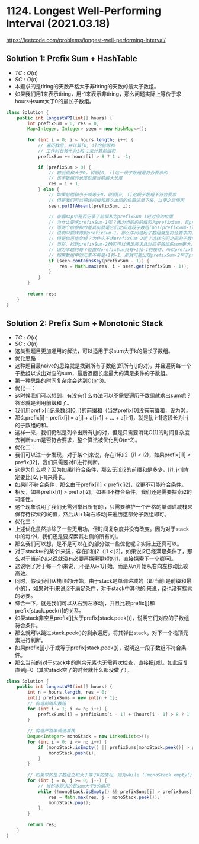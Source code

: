 # 1124. Longest Well-Performing Interval (2021.03.18)

https://leetcode.com/problems/longest-well-performing-interval/

## Solution 1: Prefix Sum + HashTable

- $TC:O(n)$
- $SC:O(n)$
- 本题求的是tiring的天数严格大于非tiring的天数的最大子数组。
- 如果我们用1来表示tiring，用-1来表示非tiring，那么问题实际上等价于求hours中sum大于0的最长子数组。

```java
class Solution {
    public int longestWPI(int[] hours) {
        int prefixSum = 0, res = 0;
        Map<Integer, Integer> seen = new HashMap<>();
        
        for (int i = 0; i < hours.length; i++) {
            // 遍历数组，并计算[0, i]的前缀和
            // 工作时长转化为1和-1来计算前缀和
            prefixSum += hours[i] > 8 ? 1 : -1;

            if (prefixSum > 0) {
                // 若前缀和大于0，说明[0, i]这一段子数组是符合要求的
                // 该子数组的长度就是当前最大长度
                res = i + 1;
            } else {
                // 如果前缀和小于或等于0，说明[0, i]这段子数组不符合要求
                // 但是我们可以把该前缀和首次出现的位置记录下来，以便之后使用
                seen.putIfAbsent(prefixSum, i);

                // 查看map中是否记录了前缀和为prefixSum-1时对应的位置
                // 为什么要求prefixSum-1呢？因为当前的前缀和为prefixSum，且prefixSum - (prefixSum-1) = 1。
                // 而两个前缀和的差其实就是它们之间这段子数组(pos(prefixSum-1), pos(prefixSum)]的sum。
                // 说明只要找得到prefixSum-1，那么中间这段子数组就是符合要求的。
                // 但是你可能会想？为什么不求prefixSum-2呢？这样它们之间的子数组之和为2，不是也满足需求吗？
                // 当然，找到prefixSum-2确实可以满足需求且对应子数组的sum更大，但是我们这里求的是最长的合理子数组。
                // 因为本题的每个位置对prefixSum只有+1和-1的操作，所以prefixSum-1必然在prefixSum-2出现，那么就可以构成更长的子数组。
                // 如果数组中的元素不再是+1和-1，那就可能出现prefixSum-2早于prefixSum-1出现的情况，那么此方法就不适用。
                if (seen.containsKey(prefixSum - 1)) {
                    res = Math.max(res, i - seen.get(prefixSum - 1));
                }
            }
        }
        
        return res;
    }
}
```

## Solution 2: Prefix Sum + Monotonic Stack

- $TC:O(n)$
- $SC:O(n)$
- 这类型题目更加通用的解法，可以适用于求sum大于k的最长子数组。
- 优化思路：
- 这种题目最naive的思路就是找到所有子数组(即所有i,j的对)，并且遍历每一个子数组以求出对应的sum，最后返回长度最大的满足条件的子数组。
- 第一种思路的时间复杂度会达到O(n^3)。
- 优化一：
- 这时候我们可以想到，有没有什么办法可以不需要遍历子数组就求出sum呢？答案就是利用前缀和了。
- 我们用prefix[i]记录数组[0, i)的前缀和（当然prefix[0]没有前缀和，设为0）。
- 那么prefix[i] - prefix[j] = a[j] + a[j+1] + ... + a[i-1]，就是[j, i-1]这段长为i-j的子数组的和。
- 这样一来，我们仍然是列举出所有i,j的对，但是只需要消耗O(1)的时间复杂度去判断sum是否符合要求，整个算法被优化到O(n^2)。
- 优化二：
- 我们可以进一步发现，对于某个j来说，存在i1和i2（i1 < i2)，如果prefix[i1] < prefix[i2]，我们只需要对i1进行判断。
- 这是为什么呢？因为如果i1符合条件，那么无论i2的前缀和是多少，[i1, j-1]肯定要比[i2, j-1]来得长。
- 如果i1不符合条件，那么由于prefix[i1] < prefix[i2]，i2更不可能符合条件。
- 相反，如果prefix[i1] > prefix[i2]，如果i1不符合条件，我们还是需要探索i2的可能性。
- 这个现象说明了我们无需列举出所有的i，只需要维护一个严格的单调递减栈来保存待探索的i的值，然后从i+1向右移动j来遍历这部分子数组即可。
- 优化三：
- 上述优化虽然排除了一些无用功，但时间复杂度并没有改变。因为对于stack中的每个i，我们还是要探索其右侧的所有的j。
- 那么我们可以想，是不是可以在j的部分做一些优化呢？实际上还真可以。
- 对于stack中的某个i来说，存在j1和j2（j1 < j2)，如果说j2已经满足条件了，那么对于当前的i来说就没有必要再探索更短的j1，直接探索下一个i即可。
- 这说明了对于每一个i来说，j不是从i+1开始，而是从n开始从右向左移动比较高效。
- 同时，假设我们从栈顶的i开始，由于stack是单调递减的（即当前i是前缀和最小的），如果对于i来说j2不满足条件，对于stack中其他的i来说，j2也没有探索的必要。
- 综合一下，就是我们可以从右到左移动j，并且比较prefix[j]和prefix[stack.peek()]的关系。
- 如果stack非空且prefix[j]大于prefix[stack.peek()]，说明它们对应的子数组符合条件。
- 那么就可以跳过stack.peek()的剩余遍历，将其弹出stack，对下一个栈顶元素进行判断。
- 如果prefix[j]小于或等于prefix[stack.peek()]，说明这一段子数组不符合条件。
- 那么当前的j对于stack中的剩余元素也无需再次检查，直接把j减1。如此反复直到j=0（其实stack空了的时候就什么都没做了）。

```java
class Solution {
    public int longestWPI(int[] hours) {
        int n = hours.length, res = 0;
        int[] prefixSums = new int[n + 1];
        // 构造前缀和数组
        for (int i = 1; i <= n; i++) {
            prefixSums[i] = prefixSums[i - 1] + (hours[i - 1] > 8 ? 1 : -1);
        }
        
        // 构造严格单调递减栈
        Deque<Integer> monoStack = new LinkedList<>();
        for (int i = 0; i <= n; i++) {
            if (monoStack.isEmpty() || prefixSums[monoStack.peek()] > prefixSums[i]) {
                monoStack.push(i);
            }
        }
        
        // 如果求的是子数组之和大于等于K的情况，则为while (!monoStack.empty() && prefixSums[monoStack.top()]+K <= prefixSums[j])
        for (int j = n; j >= 0; j--) {
            // 当然本题求的是sum大于0的情况
            while (!monoStack.isEmpty() && prefixSums[j] > prefixSums[monoStack.peek()]) {
                res = Math.max(res, j - monoStack.peek());
                monoStack.pop();
            }
        }
        
        return res;
    }
}
```